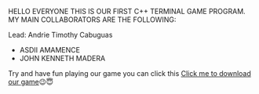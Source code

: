 HELLO EVERYONE THIS IS OUR FIRST C++ TERMINAL GAME PROGRAM. MY MAIN COLLABORATORS ARE THE FOLLOWING:

Lead: Andrie Timothy Cabuguas

- ASDII AMAMENCE
- JOHN KENNETH MADERA

Try and have fun playing our game you can click this [Click me to download our game](https://ctueduph-my.sharepoint.com/:u:/g/personal/andrietimothy_cabuguas_ctu_edu_ph/EVUEy4pxjXNBlVfiY_uGg9oBnrPJqNg12sSVrpIsuBg_pg?e=lgchYg)😉😇

